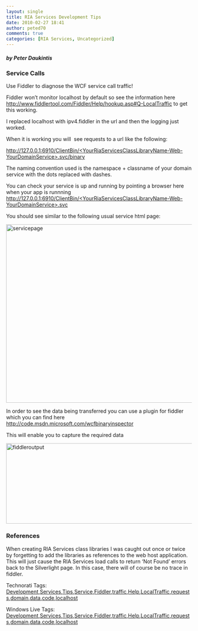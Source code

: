 ```yaml
---
layout: single
title: RIA Services Development Tips
date: 2010-02-27 18:41
author: peted70
comments: true
categories: [RIA Services, Uncategorized]
---
```

<div id="msgcns!4F1B7368284539E5!199" class="bvMsg"><h5>by Peter Daukintis</h5> <h3>Service Calls</h3> <p>Use Fiddler to diagnose the WCF service call traffic!</p> <p>Fiddler won’t monitor localhost by default so see the information here <a title="http://www.fiddlertool.com/Fiddler/Help/hookup.asp#Q-LocalTraffic" href="http://www.fiddlertool.com/Fiddler/Help/hookup.asp#Q-LocalTraffic">http://www.fiddlertool.com/Fiddler/Help/hookup.asp#Q-LocalTraffic</a> to get this working.</p> <p>I replaced localhost with ipv4.fiddler in the url and then the logging just worked.</p> <p>When it is working you will  see requests to a url like the following:</p><a title="http://127.0.0.1:6910/ClientBin/AudioService-Web-AudioDomainService.svc/binary&#010;" href="http://127.0.0.1:6910/ClientBin/&lt;YourRiaServicesClassLibraryName-Web-YourDomainService&gt;.svc/binary"> <p>http://127.0.0.1:6910/ClientBin/&lt;YourRiaServicesClassLibraryName-Web-YourDomainService&gt;.svc/binary</p></a> <p>The naming convention used is the namespace + classname of your domain service with the dots replaced with dashes.</p> <p>You can check your service is up and running by pointing a browser here when your app is runnning <a href="http://127.0.0.1:6910/ClientBin/&lt;YourRiaServicesClassLibraryName-Web-YourDomainService&gt;.svc">http://127.0.0.1:6910/ClientBin/&lt;YourRiaServicesClassLibraryName-Web-YourDomainService&gt;.svc</a> </p> <p>You should see similar to the following usual service html page:</p> <p><a href="https://omlweq.bay.livefilestore.com/y1mo8AXV45nBLyDVtmUuyEP3P1qwGtcCwXaZeGukChpCrTR2Surc2bgqNp9fcsi-UyawVGrMEz7tVBC-tFowbwFqv_rEERRGXwNxO5jb5iW7vphAy0widomey-i-4-qKPVfYo5Zp0feojnJRRYV2BNISQ/servicepage[4].png" rel="WLPP"><img style="display:block;float:none;margin-left:auto;margin-right:auto;border-width:0;" title="servicepage" border="0" alt="servicepage" src="http://peted.azurewebsites.net/wp-content/uploads/2010/09/servicepage_thumb5b25d.png?w=300" width="712" height="484" /></a> </p> <p>In order to see the data being transferred you can use a plugin for fiddler which you can find here <a title="http://code.msdn.microsoft.com/wcfbinaryinspector" href="http://code.msdn.microsoft.com/wcfbinaryinspector">http://code.msdn.microsoft.com/wcfbinaryinspector</a></p> <p>This will enable you to capture the required data </p> <p><a href="https://omlweq.bay.livefilestore.com/y1mSxHQQ2knbCi4HbS6kvWtO-ACLd3eXrSBWs5XJimc6tCsU5Lh29jqibF3a0HWaNbaGhia4gdZKQO4FLwFBeZkCnEPPSSCtwvAYRwU2A3ACY-9subpEj2tXx5Lq0xgrCTyjV0S4ZEyLode_XKV1dQwag/fiddleroutput[4].png" rel="WLPP"><img style="display:block;float:none;margin-left:auto;margin-right:auto;border-width:0;" title="fiddleroutput" border="0" alt="fiddleroutput" src="http://peted.azurewebsites.net/wp-content/uploads/2010/09/fiddleroutput_thumb5b25d.png?w=300" width="936" height="218" /></a> </p> <h3>References</h3> <p></p> <p>When creating RIA Services class libraries I was caught out once or twice by forgetting to add the libraries as references to the web host application. This will just cause the RIA Services load calls to return ‘Not Found’ errors back to the Silverlight page. In this case, there will of course be no trace in fiddler.</p> <p></p>Technorati Tags: <a href="http://technorati.com/tags/Development" rel="tag">Development</a>,<a href="http://technorati.com/tags/Services" rel="tag">Services</a>,<a href="http://technorati.com/tags/Tips" rel="tag">Tips</a>,<a href="http://technorati.com/tags/Service" rel="tag">Service</a>,<a href="http://technorati.com/tags/Fiddler" rel="tag">Fiddler</a>,<a href="http://technorati.com/tags/traffic" rel="tag">traffic</a>,<a href="http://technorati.com/tags/Help" rel="tag">Help</a>,<a href="http://technorati.com/tags/LocalTraffic" rel="tag">LocalTraffic</a>,<a href="http://technorati.com/tags/requests" rel="tag">requests</a>,<a href="http://technorati.com/tags/domain" rel="tag">domain</a>,<a href="http://technorati.com/tags/data" rel="tag">data</a>,<a href="http://technorati.com/tags/code" rel="tag">code</a>,<a href="http://technorati.com/tags/localhost" rel="tag">localhost</a><br /> <p></p>Windows Live Tags: <a href="http://windows.live.com/connect/tag/Development" rel="clubhouseTag">Development</a>,<a href="http://windows.live.com/connect/tag/Services" rel="clubhouseTag">Services</a>,<a href="http://windows.live.com/connect/tag/Tips" rel="clubhouseTag">Tips</a>,<a href="http://windows.live.com/connect/tag/Service" rel="clubhouseTag">Service</a>,<a href="http://windows.live.com/connect/tag/Fiddler" rel="clubhouseTag">Fiddler</a>,<a href="http://windows.live.com/connect/tag/traffic" rel="clubhouseTag">traffic</a>,<a href="http://windows.live.com/connect/tag/Help" rel="clubhouseTag">Help</a>,<a href="http://windows.live.com/connect/tag/LocalTraffic" rel="clubhouseTag">LocalTraffic</a>,<a href="http://windows.live.com/connect/tag/requests" rel="clubhouseTag">requests</a>,<a href="http://windows.live.com/connect/tag/domain" rel="clubhouseTag">domain</a>,<a href="http://windows.live.com/connect/tag/data" rel="clubhouseTag">data</a>,<a href="http://windows.live.com/connect/tag/code" rel="clubhouseTag">code</a>,<a href="http://windows.live.com/connect/tag/localhost" rel="clubhouseTag">localhost</a>  </div>

